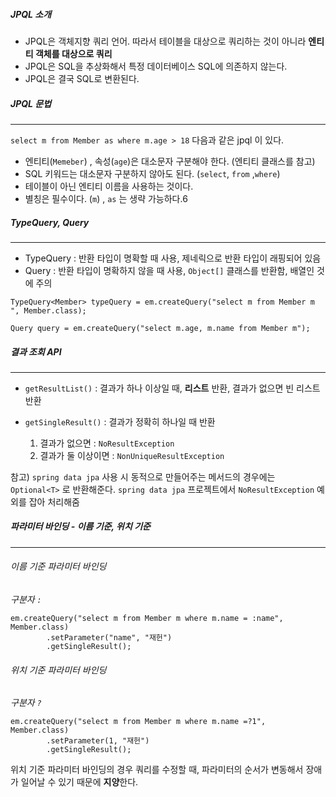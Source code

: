 
##### JPQL 소개

- JPQL은 객체지향 쿼리 언어. 따라서 테이블을 대상으로 쿼리하는 것이 아니라 **엔티티 객체를 대상으로 쿼리**
- JPQL은 SQL을 추상화해서 특정 데이터베이스 SQL에 의존하지 않는다.
- JPQL은 결국 SQL로 변환된다.



##### JPQL 문법
---

`select m from Member as where m.age > 18` 다음과 같은 jpql 이 있다.

- 엔티티(`Memeber`) , 속성(`age`)은 대소문자 구분해야 한다. (엔티티 클래스를 참고)
- SQL 키워드는 대소문자 구분하지 않아도 된다. (`select`, `from` ,`where`)
- 테이블이 아닌 엔티티 이름을 사용하는 것이다.
- 별칭은 필수이다. (`m`) , `as` 는 생략 가능하다.6



##### TypeQuery, Query
---
- TypeQuery : 반환 타입이 명확할 때 사용, 제네릭으로 반환 타입이 래핑되어 있음
- Query : 반환 타입이 명확하지 않을 때 사용, `Object[]` 클래스를 반환함, 배열인 것에 주의

```
TypeQuery<Member> typeQuery = em.createQuery("select m from Member m ", Member.class);
  
Query query = em.createQuery("select m.age, m.name from Member m");
```


##### 결과 조회 API
---

- `getResultList()` : 결과가 하나 이상일 때, **리스트** 반환, 결과가 없으면 빈 리스트 반환

- `getSingleResult()` : 결과가 정확히 하나일 때 반환
	1. 결과가 없으면 : `NoResultException`
	2. 결과가 둘 이상이면 : `NonUniqueResultException`

참고) `spring data jpa` 사용 시 동적으로 만들어주는 메서드의 경우에는 `Optional<T>` 로 반환해준다. `spring data jpa` 프로젝트에서 `NoResultException` 예외를 잡아 처리해줌


##### 파라미터 바인딩 - 이름 기준, 위치 기준
---
###### 이름 기준 파라미터 바인딩

*구분자 `:`*

```
em.createQuery("select m from Member m where m.name = :name", Member.class)  
        .setParameter("name", "재헌")  
        .getSingleResult();
```


###### 위치 기준 파라미터 바인딩

*구분자 `?`*

```
em.createQuery("select m from Member m where m.name =?1", Member.class) 
        .setParameter(1, "재헌")  
        .getSingleResult();
```


위치 기준 파라미터 바인딩의 경우 쿼리를 수정할 때, 파라미터의 순서가 변동해서 장애가 일어날 수 있기 때문에 **지양**한다.